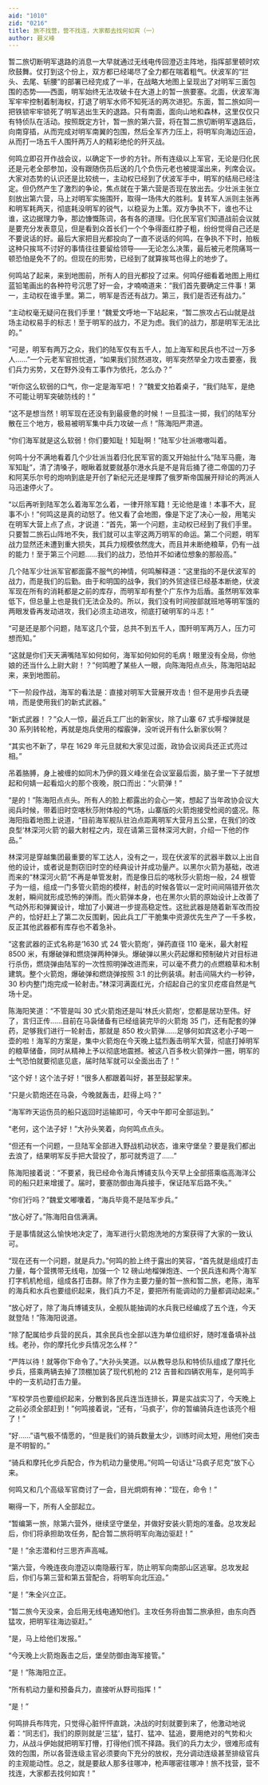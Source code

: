 ```yaml
---
aid: "1010"
zid: "0216"
title: 旅不找营，营不找连，大家都去找何如宾（一）
author: 聂义峰
---
```


暂二旅切断明军退路的消息一大早就通过无线电传回澄迈主阵地，指挥部里顿时欢欣鼓舞。仗打到这个份上，双方都已经竭尽了全力都在喘着粗气。伏波军的“拦头、去尾、斩腰”的部署已经完成了一半，在战略大地图上呈现出了对明军三面包围的态势——西面，明军始终无法攻破卡在大道上的暂一旅要塞。北面，伏波军海军牢牢控制着制海权，打退了明军水师不知死活的两次进犯。东面，暂二旅如同一把铁锁牢牢锁死了明军逃出生天的退路。只有南面，面向山地和森林，这里仅仅只有特侦队在活动。按照既定方针，暂一旅的第六营，将在暂二旅切断明军退路后，向南穿插，从而完成对明军南翼的包围，然后全军齐力压上，将明军向海边压迫，从而打一场五千人围歼两万人的精彩绝伦的歼灭战。

何鸣立即召开作战会议，以确定下一步的方针。所有连级以上军官，无论是归化民还是元老全部参加，没有跟随伤员后送的几个负伤元老也被提溜出来，列席会议。大家对态势的认识还是比较统一，主动权已经到了伏波军手中，明军的结局已经注定。但仍然产生了激烈的争论，焦点就在于第六营是否现在放出去。少壮派主张立刻放出第六营，马上对明军实施围歼，取得一场伟大的胜利。复转军人派则主张再和明军耗两天，彻底耗没明军的锐气，以稳妥为上策。双方争执不下，谁也不让谁，这边据理力争，那边慷慨陈词，各有各的道理。归化民军官们知道战前会议就是要充分发表意见，但是看到众首长们一个个争得面红脖子粗，纷纷觉得自己还是不要说话的好。最后大家把目光都投向了一直不说话的何鸣，在争执不下时，拍板这种只挨骂不讨好的事情往往要留给领导——无论怎么决策，最后被元老院痛骂一顿恐怕是免不了的。但现在的形势，已经到了就算挨骂也得上的地步了。

何鸣站了起来，来到地图前，所有人的目光都投了过来。何鸣仔细看着地图上用红蓝铅笔画出的各种符号沉思了好一会，才喃喃道来：“我们首先要确定三件事！第一，主动权在谁手里。第二，明军是否还有战力。第三，我们是否还有战力。”

“主动权毫无疑问在我们手里！”魏爱文呼地一下站起来，“暂二旅攻占石山就是战场主动权易手的标志！至于明军的战力，不足为虑。我们的战力，那是明军无法比的。”

“可是，明军有两万之众，我们的陆军仅有五千人，加上海军和民兵也不过一万多人……”一个元老军官担忧道，“如果我们贸然进攻，明军突然举全力攻击要塞，我们兵力劣势，又在野外没有工事作为依托，怎么办？”

“听你这么软弱的口气，你一定是海军吧！？”魏爱文拍着桌子，“我们陆军，是绝不可能让明军突破防线的！”

“这不是想当然！明军现在还没有到最疲惫的时候！一旦孤注一掷，我们的陆军分散在三个地方，极易被明军集中兵力攻破一点！”陈海阳严肃道。

“你们海军就是这么软弱！你们要知耻！知耻啊！”陆军少壮派嗷嗷叫着。

何鸣十分不满地看着几个少壮派当着归化民军官的面又开始扯什么“陆军马鹿，海军知耻”，清了清嗓子，眼瞅着就要就基尔港水兵是不是背后捅了德二帝国的刀子和阿芙乐尔号的炮响到底是开创了新纪元还是埋葬了俄罗斯帝国展开辩论的两派人马迅速停火了。

“以后再听到陆军怎么着海军怎么着，一律开除军籍！无论他是谁！本事不大，屁事不小！”何鸣这是真的动怒了。他又看了会地图，像是下定了决心一般，用笔尖在明军大营上点了点，才说道：“首先，第一个问题，主动权已经到了我们手里。只要暂二旅石山阵地不失，我们就可以主宰这两万明军的命运。第二个问题，明军战力显然还未遭到重大损失，其兵力规模依然庞大，而且并未断绝粮草，仍有一战的能力！至于第三个问题……我们的战力，恐怕并不如诸位想象的那般高。”

几个陆军少壮派军官都面露不服气的神情，何鸣解释道：“这里指的不是伏波军的战力，而是我们的后勤。由于和明国的战争，我们的外贸途径已经基本断绝，伏波军现在所有的消耗都是之前的库存，而明军却有整个广东作为后盾。虽然明军效率低下，但总量上也是我们无法企及的。所以，我们没有时间按部就班地等明军饿的两眼发昏再发动进攻，我们必须主动进攻，彻底打破明军的斗志！”

“可是还是那个问题，陆军这几个营，总共不到五千人，围歼明军两万人，压力可想而知。”

“这就是你们天天满嘴陆军如何如何，海军如何如何的毛病！眼里没有全局，你他娘的还当什么上尉大尉！？”何鸣瞪了某些人一眼，向陈海阳点点头，陈海阳站起来，来到地图前。

“下一阶段作战，海军的看法是：直接对明军大营展开攻击！但不是用步兵去硬啃，而是使用我们的新式武器。”

“新式武器！？”众人一惊，最近兵工厂出的新家伙，除了山寨 67 式手榴弹就是 30 系列转轮枪，再就是炮兵使用的榴霰弹，没听说开有什么新家伙啊？

“其实也不新了，早在 1629 年元旦就和大家见过面，政协会议阅兵还正式亮过相。”

吊着胳膊，身上被缠的如同木乃伊的聂义峰坐在会议室最后面，脑子里一下子就想起和何婧一起看焰火的那个夜晚，脱口而出：“火箭弹！”

“是的！”陈海阳点点头。所有人的脸上都露出的会心一笑，想起了当年政协会议大阅兵时候，带着旧时空喀秋莎附体般的气场，山寨版的火箭炮接受检阅的盛况。陈海阳指着地图上说道，“目前海军舰队驻泊点距离明军大营月五公里，在我们的改良型‘林深河火箭’的最大射程之内，现在请第三营林深河大尉，介绍一下他的作品。”

林深河是穿越集团最重要的军工达人，没有之一，现在伏波军的武器半数以上出自他的设计，或者说是剽窃旧时空的经典设计并成功量产。以黑尔火箭为基础，改进而来的“林深河火箭”不再是单管发射，而是像日后的喀秋莎火箭炮一般，24 根管子为一组，组成一门多管火箭炮的模样，射击的时候各管以一定时间间隔错开依次发射，瞬间就形成恐怖的弹雨。而火箭弹本身，也在黑尔火箭的原始设计上改善了气动外形和弹翼设计，增加了小翼进一步提高稳定性。这批武器是随着新军改而投产的，恰好赶上了第二次反围剿，因此兵工厂干脆集中资源优先生产了一千多枚，反正其他武器都有库存也不着急补。

“这套武器的正式名称是‘1630 式 24 管火箭炮’，弹药直径 110 毫米，最大射程 8500 米，有爆破弹和燃烧弹两种弹头。爆破弹以黑火药起爆和预制破片对目标进行杀伤，燃烧弹由陆军的一次性照明弹改进而来，可以毫不费力的点燃粮草和木制建筑。整个火箭炮，爆破弹和燃烧弹按照 3:1 的比例装填。射击间隔大约一秒钟，30 秒内整门炮完成一轮射击。”林深河满面红光，介绍起自己的宝贝疙瘩自然是气场十足。

陈海阳笑道：“不管是叫 30 式火箭炮还是叫‘林氏火箭炮’，您都是居功至伟。好了，言归正传……目前在马袅储备有已经组装完毕的火箭炮 35 门，还有配套的弹药，足够我们进行一轮射击，那就是 850 枚火箭弹……足够何如宾这老小子喝一壶的啦！海军的方案是，集中火箭炮在今天晚上猛烈轰击明军大营，彻底打掉明军的粮草储备，同时从精神上予以彻底地震撼。被这八百多枚火箭弹炸一圈，明军的士气恐怕就要彻底见底，届时陆军就可以全面出击了！”

“这个好！这个法子好！”很多人都跟着叫好，甚至鼓起掌来。

“只是火箭炮还在马袅，今晚就轰击，赶得上吗？”

“海军昨天运伤员的船只返回时运输即可，今天中午即可全部运到。”

“老何，这个法子好！”大孙头笑着，向何鸣点点头。

“但还有一个问题，一旦陆军全部进入野战机动状态，谁来守堡垒？要是我们都出去浪了，结果明军反手把大营投了，那可就秀逗了……”

陈海阳接着说：“不要紧，我已经命令海兵博铺支队今天早上全部搭乘临高海洋公司的船只赶来增援了。届时，要塞防御由海兵接手，保证陆军后路不失。”

“你们行吗？”魏爱文嘟囔着，“海兵毕竟不是陆军步兵。”

“放心好了。”陈海阳自信满满。

于是事情就这么愉快地决定了，海军进行火箭炮洗地的方案获得了大家的一致认可。

“现在还有一个问题，就是兵力。”何鸣的脸上终于露出的笑容，“首先就是组成打击力量，每个营携带无线电，加强一个 12 磅山地榴弹炮连、一个民兵连和两个海军打字机机枪组，组成各打击群。除了作为主要力量的暂一旅和暂二旅，老陈，海军的海兵和水兵也要组织起来，我们兵力不足，要把所有能调动的力量都调动起来。”

“放心好了，除了海兵博铺支队，全舰队能抽调的水兵我已经编成了五个连，今天就登陆！”陈海阳说道。

“除了配属给步兵营的民兵，其余民兵也全部以连为单位组织好，随时准备填补战线。老孙，你的摩托化步兵情况怎么样？”

“严阵以待！就等你下命令了。”大孙头笑道。以从教导总队和特侦队组成了摩托化步兵，搭乘两辆去掉了顶棚加装了现代机枪的 212 吉普和四辆农用车，是何鸣手中的一支机动打击力量。

“军校学员也要组织起来，分散到各民兵连当连排长，算是实战实习了，今天晚上之前必须全部赶到！”何鸣接着说，“还有，‘马疯子’，你的暂编骑兵连也该亮个相了！”

“好……”语气极不情愿的，“但是我们的骑兵数量太少，训练时间太短，用他们突击是不明智的。”

“骑兵和摩托化步兵配合，作为机动力量使用。”何鸣一句话让“马疯子尼克”放下心来。

何鸣又和几个高级军官商讨了一会，目光炯炯有神：“现在，命令！”

唰得一下，所有人全部起立。

“暂编第一旅，除第六营外，继续坚守堡垒，并做好安装火箭炮的准备。总攻发起后，你们将承担助攻任务，配合暂二旅将明军向海边驱赶！”

“是！”余志潜和付三思齐声高喊。

“第六营，今晚连夜向澄迈以南隐蔽行军，防止明军向南部山区逃窜。总攻发起后，你们与第三营和第五营配合，将明军向北压迫。”

“是！”朱全兴立正。

“暂二旅今天没来，会后用无线电通知他们。主攻任务将由暂二旅承担，由东向西猛攻，把明军往海边驱赶。”

“是，马上给他们发报。”

“今天晚上火箭炮轰击之后，堡垒防御由海军接管。”

“是！”陈海阳立正。

“所有机动力量和预备兵力，直接听从野司指挥！”

“是！”

何鸣排兵布阵完，只觉得心脏怦怦直跳，决战的时刻就要到来了，他激动地说着：“同志们，我们的原则就是‘三猛’，猛打、猛冲、猛追，要用绝对的气势和火力，从战斗伊始就把明军打懵，打得他们慌不择路。我们的兵力太少，很难形成有效的包围，所以各营连级主官必须要向下充分的放权，充分调动连级甚至排级官兵的主观能动性。总之，就是要敌人那多往哪冲，枪声哪密往哪冲！旅不找营，营不找连，大家都去找何如宾！”
